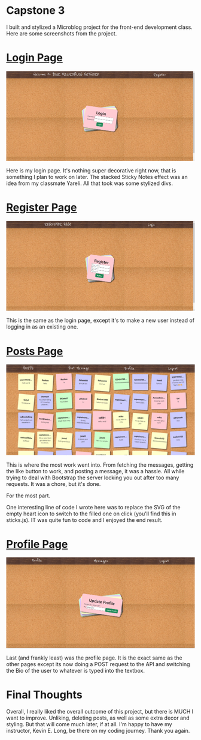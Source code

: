 # Capstone 3

I built and stylized a Microblog project for the front-end development class. Here are some screenshots from the project.

# [Login Page](./HTML/login.html) 
![Login Picture](./Images/READMEScreenshots/loginpage.png)

Here is my login page. It's nothing super decorative right now, that is something I plan to work on later. The stacked Sticky Notes effect was an idea from my classmate Yareli. All that took was some stylized divs.

# [Register Page](./HTML/register.html)
![alt text](./Images/READMEScreenshots/registerpage.png)

This is the same as the login page, except it's to make a new user instead of logging in as an existing one.

# [Posts Page](./HTML/posts.html)
![Posts Picture](./Images/READMEScreenshots/postspage.png)

This is where the most work went into. From fetching the messages, getting the like button to work, and posting a message, it was a hassle. All while trying to deal with Bootstrap the server locking you out after too many requests. It was a chore, but it's done. 

For the most part.

One interesting line of code I wrote here was to replace the SVG of the empty heart icon to switch to the filled one on click (you'll find this in sticks.js). IT was quite fun to code and I enjoyed the end result.

# [Profile Page](./HTML/profile.html)
![Profile Picture](./Images/READMEScreenshots/profilepage.png)

Last (and frankly least) was the profile page. It is the exact same as the other pages except its now doing a POST request to the API and switching the Bio of the user to whatever is typed into the textbox.

# Final Thoughts
Overall, I really liked the overall outcome of this project, but there is MUCH I want to improve. Unliking, deleting posts, as well as some extra decor and styling. But that will come much later, if at all. I'm happy to have my instructor, Kevin E. Long, be there on my coding journey. Thank you again.